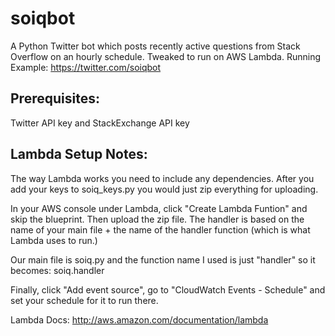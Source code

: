 # soiqbot
A Python Twitter bot which posts recently active questions from Stack Overflow on an hourly schedule.  Tweaked to run on AWS Lambda.
Running Example: https://twitter.com/soiqbot

Prerequisites:
--------------
Twitter API key and StackExchange API key

Lambda Setup Notes:
-------------------
The way Lambda works you need to include any dependencies. After you add your keys to soiq_keys.py you would just zip everything for uploading.

In your AWS console under Lambda, click "Create Lambda Funtion" and skip the blueprint. Then upload the zip file.
The handler is based on the name of your main file + the name of the handler function (which is what Lambda uses to run.)

Our main file is soiq.py and the function name I used is just "handler" so it becomes: soiq.handler

Finally, click "Add event source", go to "CloudWatch Events - Schedule" and set your schedule for it to run there.

Lambda Docs:
http://aws.amazon.com/documentation/lambda




